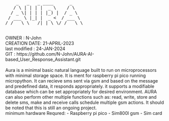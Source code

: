 <section>
<pre>
    _   _   _ ____      _      
   / \ | | | |  _ \    / \     
  / _ \| | | | |_) |  / _ \    
 / ___ \ |_| |  _ <  / ___ \   
/_/   \_\___/|_| \_\/_/   \_\  
</pre>
</section>
     
<br>
<section>
OWNER : N-John<br>
CREATION DATE: 21-APRIL-2023<br>
last modified : 24-JAN-2024<br>
GIT : https://github.com/N-John/AURA-AI-based_User_Response_Assistant.git<br>
</section>
<br>
<section>
Aura is a minimal basic natural language built to run on microprocessors 
with minimal storage space. It is ment for raspberry pi pico running micropython.
It can recieve sms sent via gsm and based on the message and predefined data, it responds appropriately.
it supports a modifiable database which can be set appropriately for desired environment.
AURA can also perform other multiple functions such as: read, write, store and delete sms, make and receive
calls schedule multiple gsm actions. It should be noted that this is still an ongoing project.
</section>
<paragraph>
    minimum hardware Requred:
    - Raspberry pi pico
    - Sim800l gsm
    - Sim card
    
</paragraph>
